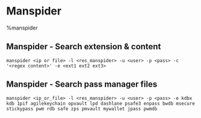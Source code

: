 # Manspider

%manspider

## Manspider - Search extension & content

```
manspider <ip or file> -l <res_manspider> -u <user> -p <pass> -c '<regex content>' -e <ext1 ext2 ext3>
```

## Manspider - Search pass manager files

```
manspider <ip_or_file> -l <res_manspider> -u <user> -p <pass> -e kdbx kdb 1pif agilekeychain opvault lpd dashlane psafe3 enpass bwdb msecure stickypass pwm rdb safe zps pmvault mywallet jpass pwmdb
```